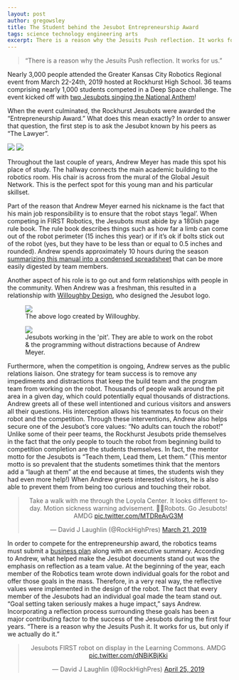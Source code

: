 ```yaml
---
layout: post
author: gregowsley
title: The Student behind the Jesubot Entrepreneurship Award
tags: science technology engineering arts 
excerpt: There is a reason why the Jesuits Push reflection. It works for us.
---
```


<blockquote>“There is a reason why the Jesuits Push reflection. It works for us.”</blockquote>

Nearly 3,000 people attended the Greater Kansas City Robotics Regional event from March 22-24th, 2019 hosted at Rockhurst High School. 36 teams comprising nearly 1,000 students competed in a Deep Space challenge. The event kicked off with [two Jesubots singing the National Anthem](https://www.youtube.com/watch?v=7-WL1TO-V6M&feature=youtu.be)!

When the event culminated, the Rockhurst Jesubots were awarded the “Entrepreneurship Award.” What does this mean exactly? In order to answer that question, the first step is to ask the Jesubot known by his peers as “The Lawyer”.

<div class="flex-wrapper">
    <img src="{{ site.baseurl }}/img/AndrewMeyer1.jpg">
    <img src="{{ site.baseurl }}/img/AndrewMeyer3.jpg">
</div>
<p class="caption">Throughout the last couple of years, Andrew Meyer has made this spot his place of study. The hallway connects the main academic building to the robotics room. His chair is across from the mural of the Global Jesuit Network. This is the perfect spot for this young man and his particular skillset.</p>

Part of the reason that Andrew Meyer earned his nickname is the fact that his main job responsibility is to ensure that the robot stays ‘legal’. When competing in FIRST Robotics, the Jesubots must abide by a 180ish page rule book. The rule book describes things such as how far a limb can come out of the robot perimeter (15 inches this year) or if it’s ok if bolts stick out of the robot (yes, but they have to be less than or equal to 0.5 inches and rounded).  Andrew spends approximately 10 hours during the season [summarizing this manual into a condensed spreadsheet](https://docs.google.com/spreadsheets/d/1GMIPKBeCooTrfqgG6DY16Hd3iF5IsFrkJnwX8mAR60w/edit?usp=sharing) that can be more easily digested by team members. 

Another aspect of his role is to go out and form relationships with people in the community. When Andrew was a freshman, this resulted in a relationship with [Willoughby Design](https://willoughbydesign.com/), who designed the Jesubot logo.

<div class="flex-wrapper">
  <figure>
    <img src="{{ site.baseurl }}/img/Jesubots logo from willoughby.jpg">
    <figcaption> The above logo created by Willoughby.</figcaption>
  </figure>
</div>

<div class="flex-wrapper">
  <figure>
    <img src="{{ site.baseurl }}/img/JesubotsWorkinginthepit.JPG">
    <figcaption>Jesubots working in the 'pit'. They are able to work on the robot & the programming without distractions because of Andrew Meyer.</figcaption>
  </figure>
</div>

Furthermore, when the competition is ongoing, Andrew serves as the public relations liaison. One strategy for team success is to remove any impediments and distractions that keep the build team and the program team from working on the robot. Thousands of people walk around the pit area in a given day, which could potentially equal thousands of distractions. Andrew greets all of these well intentioned and curious visitors and answers all their questions. His interception allows his teammates to focus on their robot and the competition. Through these interventions, Andrew also helps secure one of the Jesubot’s core values: “No adults can touch the robot!” Unlike some of their peer teams, the Rockhurst Jesubots pride themselves in the fact that the only people to touch the robot from beginning build to competition completion are the students themselves. In fact, the mentor motto for the Jesubots is “Teach them, Lead them, Let them.” (This mentor motto is so prevalent that the students sometimes think that the mentors add a “laugh at them” at the end because at times, the students wish they had even more help!) When Andrew greets interested visitors, he is also able to prevent them from being too curious and touching their robot. 

<center><blockquote class="twitter-tweet" data-lang="en"><p lang="en" dir="ltr">Take a walk with me through the Loyola Center. It looks different today.  Motion sickness warning advisement. 🤢🤢Robots. Go Jesubots!  AMDG <a href="https://t.co/MTDReAvG3M">pic.twitter.com/MTDReAvG3M</a></p>&mdash; David J Laughlin (@RockHighPres) <a href="https://twitter.com/RockHighPres/status/1108787734213287936?ref_src=twsrc%5Etfw">March 21, 2019</a></blockquote>
<script async src="https://platform.twitter.com/widgets.js" charset="utf-8"></script>
</center>

In order to compete for the entrepreneurship award, the robotics teams must submit a [business plan](https://drive.google.com/file/d/1bkOpPfQiGY1asOXqZytV_YwS904eN0lR/view?usp=sharing) along with an executive summary. According to Andrew, what helped make the Jesubot documents stand out was the emphasis on reflection as a team value. At the beginning of the year, each member of the Robotics team wrote down individual goals for the robot and offer those goals in the mass. Therefore, in a very real way, the reflective values were implemented in the design of the robot. The fact that every member of the Jesubots had an individual goal made the team stand out. “Goal setting taken seriously makes a huge impact,” says Andrew. Incorporating a reflection process surrounding these goals has been a major contributing factor to the success of the Jesubots during the first four years. “There is a reason why the Jesuits Push it. It works for us, but only if we actually do it.”

<center>
<blockquote class="twitter-tweet" data-lang="en"><p lang="en" dir="ltr">Jesubots FIRST robot on display in the Learning Commons. AMDG <a href="https://t.co/dNBiKBjKki">pic.twitter.com/dNBiKBjKki</a></p>&mdash; David J Laughlin (@RockHighPres) <a href="https://twitter.com/RockHighPres/status/1121516506536390656?ref_src=twsrc%5Etfw">April 25, 2019</a></blockquote>
<script async src="https://platform.twitter.com/widgets.js" charset="utf-8"></script>
</center>

&nbsp;
